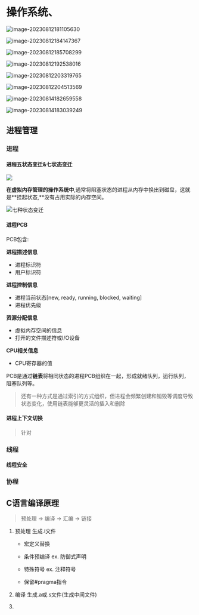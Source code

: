# 操作系统、

![image-20230812181105630](C:%5CUsers%5C28568%5CAppData%5CRoaming%5CTypora%5Ctypora-user-images%5Cimage-20230812181105630.png)

![image-20230812184147367](C:%5CUsers%5C28568%5CAppData%5CRoaming%5CTypora%5Ctypora-user-images%5Cimage-20230812184147367.png)

![image-20230812185708299](C:%5CUsers%5C28568%5CAppData%5CRoaming%5CTypora%5Ctypora-user-images%5Cimage-20230812185708299.png)

![image-20230812192538016](C:%5CUsers%5C28568%5CAppData%5CRoaming%5CTypora%5Ctypora-user-images%5Cimage-20230812192538016.png)

![image-20230812203319765](C:%5CUsers%5C28568%5CAppData%5CRoaming%5CTypora%5Ctypora-user-images%5Cimage-20230812203319765.png)

![image-20230812204513569](C:%5CUsers%5C28568%5CAppData%5CRoaming%5CTypora%5Ctypora-user-images%5Cimage-20230812204513569.png)

![image-20230814182659558](C:%5CUsers%5C28568%5CAppData%5CRoaming%5CTypora%5Ctypora-user-images%5Cimage-20230814182659558.png)

![image-20230814183039249](C:%5CUsers%5C28568%5CAppData%5CRoaming%5CTypora%5Ctypora-user-images%5Cimage-20230814183039249.png)

## 进程管理

### 进程

#### 进程五状态变迁&七状态变迁

![](https://cdn.xiaolincoding.com/gh/xiaolincoder/ImageHost/%E6%93%8D%E4%BD%9C%E7%B3%BB%E7%BB%9F/%E8%BF%9B%E7%A8%8B%E5%92%8C%E7%BA%BF%E7%A8%8B/8-%E8%BF%9B%E7%A8%8B%E4%BA%94%E4%B8%AA%E7%8A%B6%E6%80%81.jpg)



**在虚拟内存管理的操作系统中**,通常将阻塞状态的进程从内存中换出到磁盘，这就是**挂起状态,**没有占用实际的内存空间。

![七种状态变迁](https://cdn.xiaolincoding.com/gh/xiaolincoder/ImageHost/%E6%93%8D%E4%BD%9C%E7%B3%BB%E7%BB%9F/%E8%BF%9B%E7%A8%8B%E5%92%8C%E7%BA%BF%E7%A8%8B/10-%E8%BF%9B%E7%A8%8B%E4%B8%83%E4%B8%AD%E7%8A%B6%E6%80%81.jpg)

#### 进程PCB

PCB包含:

**进程描述信息**

- 进程标识符
- 用户标识符

**进程控制信息**

- 进程当前状态[new, ready, running, blocked, waiting]
- 进程优先级

**资源分配信息**

- 虚拟内存空间的信息
- 打开的文件描述符或I/O设备

**CPU相关信息**

- CPU寄存器的值

PCB是通过**链表**将相同状态的进程PCB组织在一起，形成就绪队列，运行队列，阻塞队列等。

> 还有一种方式是通过索引的方式组织，但进程会频繁创建和销毁等调度导致状态变化，使用链表能够更灵活的插入和删除

#### 进程上下文切换

> 针对

### 线程

#### 线程安全

### 协程





## C语言编译原理

> 预处理 -> 编译 -> 汇编 -> 链接

1. 预处理 生成.i文件

	- 宏定义替换

	- 条件预编译 ex. 防御式声明
	- 特殊符号 ex. 注释符号
	- 保留#pragma指令

2. 编译 生成.a或.s文件(生成中间文件)

3. 